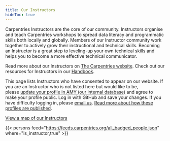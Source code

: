 ```yaml
---
title: Our Instructors
hideToc: true 
---
```


Carpentries Instructors are the core of our community. Instructors organise and teach Carpentries workshops to spread data literacy and programmatic skills both locally and globally. Members of our Instructor community work together to actively grow their instructional and technical skills. Becoming an Instructor is a great step to leveling-up your own technical skills and helps you to become a more effective technical communicator.

Read more about our Instructors on [The Carpentries website](/community/instructors/). Check out our resources for Instructors in our [Handbook](https://docs.carpentries.org/topic_folders/for_instructors/index.html).

This page lists Instructors who have consented to appear on our website. If you are an Instructor who is not listed here but would like to be, please [update your profile in AMY (our internal database)](https://amy.carpentries.org/) and agree to make your profile public. Log in with GitHub and save your changes. If you have difficulty logging in, please [email us](mailto:team@carpentries.org). [Read more about how these profiles are published](https://carpentries.org/community-member-profile-faq/).

[View a map of our Instructors](https://carpentries.org/instructors-map/)

{{< persons feed="https://feeds.carpentries.org/all_badged_people.json" where="is_instructor,true" >}}
